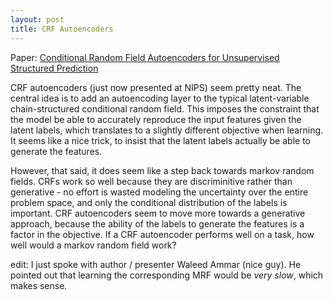 ```yaml
---
layout: post
title: CRF Autoencoders
---
```


Paper: [Conditional Random Field Autoencoders for Unsupervised Structured Prediction](http://arxiv.org/abs/1411.1147)

CRF autoencoders (just now presented at NIPS) seem pretty neat.  The
central idea is to add an autoencoding layer to the typical
latent-variable chain-structured conditional random field.  This
imposes the constraint that the model be able to accurately reproduce
the input features given the latent labels, which translates to a
slightly different objective when learning.  It seems like a nice
trick, to insist that the latent labels actually be able to generate
the features.

However, that said, it does seem like a step back towards markov
random fields.  CRFs work so well because they are discriminitive
rather than generative - no effort is wasted modeling the uncertainty
over the entire problem space, and only the conditional distribution
of the labels is important.  CRF autoencoders seem to move more
towards a generative approach, because the ability of the labels to
generate the features is a factor in the objective.  If a CRF
autoencoder performs well on a task, how well would a markov random
field work?

edit: I just spoke with author / presenter Waleed Ammar (nice guy).
He pointed out that learning the corresponding MRF would be *very
slow*, which makes sense.

